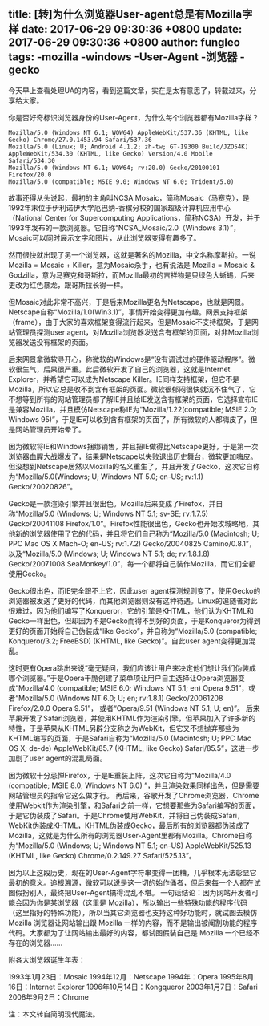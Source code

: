 title: [转]为什么浏览器User-agent总是有Mozilla字样
date: 2017-06-29 09:30:36 +0800
update: 2017-06-29 09:30:36 +0800
author: fungleo
tags:
    -mozilla
    -windows
    -User-Agent
    -浏览器
    -gecko
---

今天早上查看处理UA的内容，看到这篇文章，实在是太有意思了，转载过来，分享给大家。

你是否好奇标识浏览器身份的User-Agent，为什么每个浏览器都有Mozilla字样？
```
Mozilla/5.0 (Windows NT 6.1; WOW64) AppleWebKit/537.36 (KHTML, like Gecko) Chrome/27.0.1453.94 Safari/537.36
Mozilla/5.0 (Linux; U; Android 4.1.2; zh-tw; GT-I9300 Build/JZO54K) AppleWebKit/534.30 (KHTML, like Gecko) Version/4.0 Mobile Safari/534.30
Mozilla/5.0 (Windows NT 6.1; WOW64; rv:20.0) Gecko/20100101 Firefox/20.0
Mozilla/5.0 (compatible; MSIE 9.0; Windows NT 6.0; Trident/5.0)
```
故事还得从头说起，最初的主角叫NCSA Mosaic，简称Mosaic（马赛克），是1992年末位于伊利诺伊大学厄巴纳-香槟分校的国家超级计算机应用中心（National Center for Supercomputing Applications，简称NCSA）开发，并于1993年发布的一款浏览器。它自称“NCSA_Mosaic/2.0（Windows 3.1）”，Mosaic可以同时展示文字和图片，从此浏览器变得有趣多了。

然而很快就出现了另一个浏览器，这就是著名的Mozilla，中文名称摩斯拉。一说 Mozilla = Mosaic + Killer，意为Mosaic杀手，也有说法是 Mozilla = Mosaic & Godzilla，意为马赛克和哥斯拉，而Mozilla最初的吉祥物是只绿色大蜥蜴，后来更改为红色暴龙，跟哥斯拉长得一样。

但Mosaic对此非常不高兴，于是后来Mozilla更名为Netscape，也就是网景。Netscape自称“Mozilla/1.0(Win3.1)”，事情开始变得更加有趣。网景支持框架（frame），由于大家的喜欢框架变得流行起来，但是Mosaic不支持框架，于是网站管理员探测user agent，对Mozilla浏览器发送含有框架的页面，对非Mozilla浏览器发送没有框架的页面。

后来网景拿微软寻开心，称微软的Windows是“没有调试过的硬件驱动程序”。微软很生气，后果很严重。此后微软开发了自己的浏览器，这就是Internet Explorer，并希望它可以成为Netscape Killer。IE同样支持框架，但它不是Mozilla，所以它总是收不到含有框架的页面。微软很郁闷很快就沉不住气了，它不想等到所有的网站管理员都了解IE并且给IE发送含有框架的页面，它选择宣布IE是兼容Mozilla，并且模仿Netscape称IE为“Mozilla/1.22(compatible; MSIE 2.0; Windows 95)”，于是IE可以收到含有框架的页面了，所有微软的人都嗨皮了，但是网站管理员开始晕了。

因为微软将IE和Windows捆绑销售，并且把IE做得比Netscape更好，于是第一次浏览器血腥大战爆发了，结果是Netscape以失败退出历史舞台，微软更加嗨皮。但没想到Netscape居然以Mozilla的名义重生了，并且开发了Gecko，这次它自称为“Mozilla/5.0(Windows; U; Windows NT 5.0; en-US; rv:1.1) Gecko/20020826”。

Gecko是一款渲染引擎并且很出色。Mozilla后来变成了Firefox，并自称“Mozilla/5.0 (Windows; U; Windows NT 5.1; sv-SE; rv:1.7.5) Gecko/20041108 Firefox/1.0”。Firefox性能很出色，Gecko也开始攻城略地，其他新的浏览器使用了它的代码，并且将它们自己称为“Mozilla/5.0 (Macintosh; U; PPC Mac OS X Mach-O; en-US; rv:1.7.2) Gecko/20040825 Camino/0.8.1”，以及“Mozilla/5.0 (Windows; U; Windows NT 5.1; de; rv:1.8.1.8) Gecko/20071008 SeaMonkey/1.0”，每一个都将自己装作Mozilla，而它们全都使用Gecko。

Gecko很出色，而IE完全跟不上它，因此user agent探测规则变了，使用Gecko的浏览器被发送了更好的代码，而其他浏览器则没有这种待遇。Linux的追随者对此很难过，因为他们编写了Konqueror，它的引擎是KHTML，他们认为KHTML和Gecko一样出色，但却因为不是Gecko而得不到好的页面，于是Konqueror为得到更好的页面开始将自己伪装成“like Gecko”，并自称为“Mozilla/5.0 (compatible; Konqueror/3.2; FreeBSD) (KHTML, like Gecko)”。自此user agent变得更加混乱。

这时更有Opera跳出来说“毫无疑问，我们应该让用户来决定他们想让我们伪装成哪个浏览器。”于是Opera干脆创建了菜单项让用户自主选择让Opera浏览器变成“Mozilla/4.0 (compatible; MSIE 6.0; Windows NT 5.1; en) Opera 9.51”，或者“Mozilla/5.0 (Windows NT 6.0; U; en; rv:1.8.1) Gecko/20061208 Firefox/2.0.0 Opera 9.51”， 或者“Opera/9.51 (Windows NT 5.1; U; en)”。
后来苹果开发了Safari浏览器，并使用KHTML作为渲染引擎，但苹果加入了许多新的特性，于是苹果从KHTML另辟分支称之为WebKit，但它又不想抛弃那些为KHTML编写的页面，于是Safari自称为“Mozilla/5.0 (Macintosh; U; PPC Mac OS X; de-de) AppleWebKit/85.7 (KHTML, like Gecko) Safari/85.5”，这进一步加剧了user agent的混乱局面。

因为微软十分忌惮Firefox，于是IE重装上阵，这次它自称为“Mozilla/4.0 (compatible; MSIE 8.0; Windows NT 6.0) ”，并且渲染效果同样出色，但是需要网站管理员的指令它这么做才行。
再后来，谷歌开发了Chrome浏览器，Chrome使用Webkit作为渲染引擎，和Safari之前一样，它想要那些为Safari编写的页面，于是它伪装成了Safari。于是Chrome使用WebKit，并将自己伪装成Safari，WebKit伪装成KHTML，KHTML伪装成Gecko，最后所有的浏览器都伪装成了Mozilla，这就是为什么所有的浏览器User-Agent里都有Mozilla。Chrome自称为“Mozilla/5.0 (Windows; U; Windows NT 5.1; en-US) AppleWebKit/525.13 (KHTML, like Gecko) Chrome/0.2.149.27 Safari/525.13”。

因为以上这段历史，现在的User-Agent字符串变得一团糟，几乎根本无法彰显它最初的意义。追根溯源，微软可以说是这一切的始作俑者，但后来每一个人都在试图假扮别人，最终把User-Agent搞得混乱不堪。
一句话结论：因为网站开发者可能会因为你是某浏览器（这里是 Mozilla），所以输出一些特殊功能的程序代码（这里指好的特殊功能），所以当其它浏览器也支持这种好功能时，就试图去模仿 Mozilla 浏览器让网站输出跟 Mozilla 一样的内容，而不是输出被阉割功能的程序代码。大家都为了让网站输出最好的内容，都试图假装自己是 Mozilla 一个已经不存在的浏览器……

附各大浏览器诞生年表：

1993年1月23日：Mosaic
1994年12月：Netscape
1994年：Opera
1995年8月16日：Internet Explorer
1996年10月14日：Kongqueror
2003年1月7日：Safari
2008年9月2日：Chrome

注：本文转自简明现代魔法。